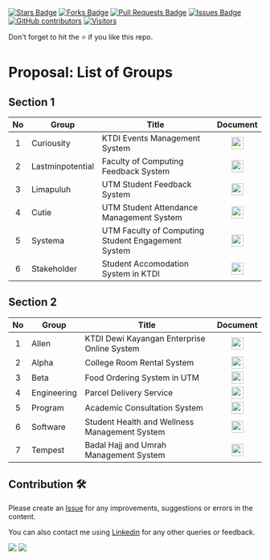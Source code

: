 <a href="https://github.com/drshahizan/software-engineering/stargazers"><img src="https://img.shields.io/github/stars/drshahizan/software-engineering" alt="Stars Badge"/></a>
<a href="https://github.com/drshahizan/software-engineering/network/members"><img src="https://img.shields.io/github/forks/drshahizan/software-engineering" alt="Forks Badge"/></a>
<a href="https://github.com/drshahizan/software-engineering/pulls"><img src="https://img.shields.io/github/issues-pr/drshahizan/software-engineering" alt="Pull Requests Badge"/></a>
<a href="https://github.com/drshahizan/software-engineering/issues"><img src="https://img.shields.io/github/issues/drshahizan/software-engineering" alt="Issues Badge"/></a>
<a href="https://github.com/drshahizan/software-engineering/graphs/contributors"><img alt="GitHub contributors" src="https://img.shields.io/github/contributors/drshahizan/software-engineering?color=2b9348"></a>
[![Visitors](https://api.visitorbadge.io/api/visitors?path=https%3A%2F%2Fgithub.com%2Fdrshahizan%2Fsoftware-engineering&countColor=%23263759&style=plastic)](https://visitorbadge.io/status?path=https%3A%2F%2Fgithub.com%2Fdrshahizan%2Fsoftware-engineering)


Don't forget to hit the :star: if you like this repo.

# Proposal: List of Groups


## Section 1

| No | Group | Title | Document |
| :-----: | ------ | ------ | :------: | 
| 1 | Curiousity | KTDI Events Management System |<a href="../submission/sec01/Curiousity" ><img src="../../images/task.png" width="24px" height="24px" ></a> | 
| 2 | Lastminpotential | Faculty of Computing Feedback System |<a href="../submission/sec01/Lastminpotential" ><img src="../../images/task.png" width="24px" height="24px" ></a> |
| 3 | Limapuluh | UTM Student Feedback System |<a href="../submission/sec01/Limapuluh" ><img src="../../images/task.png" width="24px" height="24px" ></a> |
| 4 | Cutie | UTM Student Attendance Management System |<a href="../submission/sec01/cutie" ><img src="../../images/task.png" width="24px" height="24px" ></a> | <
| 5 | Systema | UTM Faculty of Computing Student Engagement System | <a href="../submission/sec01/Systema" ><img src="../../images/task.png" width="24px" height="24px" ></a> | 
| 6 | Stakeholder | Student Accomodation System in KTDI |<a href="../submission/sec01/stakeholder" ><img src="../../images/task.png" width="24px" height="24px" ></a> | 

## Section 2

| No | Group | Title | Document |
| :-----: | ------ | ------ | :------: | 
| 1 | Allen | KTDI Dewi Kayangan Enterprise Online System |<a href="../submission/sec02/Allen" ><img src="../../images/task.png" width="24px" height="24px" ></a> | 
| 2 | Alpha | College Room Rental System |<a href="../submission/sec02/Alpha" ><img src="../../images/task.png" width="24px" height="24px" ></a> | 
| 3 | Beta | Food Ordering System in UTM |<a href="../submission/sec02/Beta" ><img src="../../images/task.png" width="24px" height="24px" ></a> |
| 4 | Engineering | Parcel Delivery Service |<a href="../submission/sec02/Engineering" ><img src="../../images/task.png" width="24px" height="24px" ></a> | 
| 5 | Program | Academic Consultation System|<a href="../submission/sec02/program" ><img src="../../images/task.png" width="24px" height="24px" ></a> | 
| 6 | Software| Student Health and Wellness Management System |<a href="../submission/sec02/Software" ><img src="../../images/task.png" width="24px" height="24px"> </a>| | 
| 7 | Tempest | Badal Hajj and Umrah Management System|<a href="../submission/sec02/Tempest" ><img src="../../images/task.png" width="24px" height="24px" ></a> | 

## Contribution 🛠️
Please create an [Issue](https://github.com/drshahizan/software-engineering/issues) for any improvements, suggestions or errors in the content.

You can also contact me using [Linkedin](https://www.linkedin.com/in/drshahizan/) for any other queries or feedback.

![](https://komarev.com/ghpvc/?username=drshahizan&label=Views&color=0e75b6&style=flat)
![](https://hit.yhype.me/github/profile?user_id=81284918)




